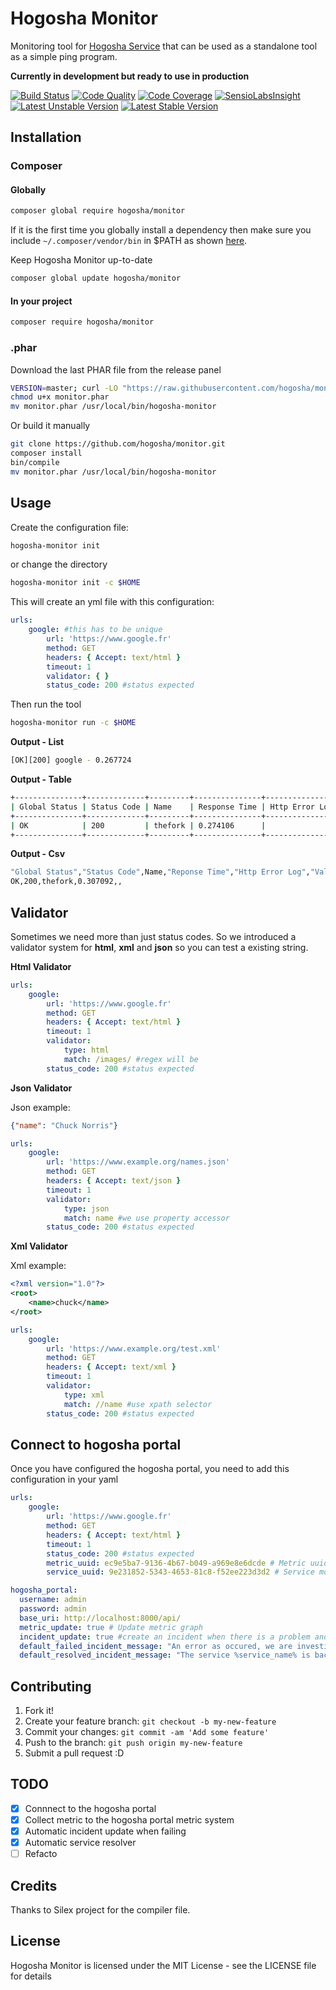 # Hogosha Monitor

Monitoring tool for [Hogosha Service](https://github.com/hogosha/hogosha) that can be used as a standalone tool as a simple ping program.

**Currently in development but ready to use in production**

[![Build Status](https://img.shields.io/travis/hogosha/monitor.svg?branch=master&style=flat-square)](https://travis-ci.org/hogosha/monitor) [![Code Quality](https://img.shields.io/scrutinizer/g/hogosha/monitor.svg?b=master&style=flat-square)](https://scrutinizer-ci.com/g/hogosha/monitor/?branch=master) [![Code Coverage](https://img.shields.io/coveralls/hogosha/monitor.svg?style=flat-square)](https://coveralls.io/r/hogosha/monitor) [![SensioLabsInsight](https://insight.sensiolabs.com/projects/87bbdd85-2cd8-4556-94c6-5ed9f501cf7d/mini.png)](https://insight.sensiolabs.com/projects/87bbdd85-2cd8-4556-94c6-5ed9f501cf7d) [![Latest Unstable Version](https://poser.pugx.org/hogosha/monitor/v/unstable)](https://packagist.org/packages/hogosha/monitor)
[![Latest Stable Version](https://poser.pugx.org/hogosha/monitor/v/stable)](https://packagist.org/packages/hogosha/monitor)

## Installation

### Composer

#### Globally

```bash
composer global require hogosha/monitor
```

If it is the first time you globally install a dependency then make sure
you include `~/.composer/vendor/bin` in $PATH as shown [here](http://getcomposer.org/doc/03-cli.md#global).

Keep Hogosha Monitor up-to-date

```bash
composer global update hogosha/monitor
```

#### In your project

```bash
composer require hogosha/monitor
```

### .phar

Download the last PHAR file from the release panel

```bash
VERSION=master; curl -LO "https://raw.githubusercontent.com/hogosha/monitor/$VERSION/build/monitor.phar"
chmod u+x monitor.phar
mv monitor.phar /usr/local/bin/hogosha-monitor
```

Or build it manually

```bash
git clone https://github.com/hogosha/monitor.git
composer install
bin/compile
mv monitor.phar /usr/local/bin/hogosha-monitor
```

## Usage

Create the configuration file:

```bash
hogosha-monitor init
```

or change the directory

```bash
hogosha-monitor init -c $HOME
```
This will create an yml file with this configuration:

```yaml
urls:
    google: #this has to be unique
        url: 'https://www.google.fr'
        method: GET
        headers: { Accept: text/html }
        timeout: 1
        validator: { }
        status_code: 200 #status expected
```

Then run the tool

```bash
hogosha-monitor run -c $HOME
```

**Output - List**

```bash
[OK][200] google - 0.267724
```

**Output - Table**

```bash
+---------------+-------------+---------+---------------+----------------+---------------------+
| Global Status | Status Code | Name    | Response Time | Http Error Log | Validator Error Log |
+---------------+-------------+---------+---------------+----------------+---------------------+
| OK            | 200         | thefork | 0.274106      |                |                     |
+---------------+-------------+---------+---------------+----------------+---------------------+
```

**Output - Csv**

```bash
"Global Status","Status Code",Name,"Reponse Time","Http Error Log","Validator Error Log"
OK,200,thefork,0.307092,,
```

## Validator

Sometimes we need more than just status codes. So we introduced a validator system for **html**, **xml** and **json** so you can test a existing string. 

**Html Validator**

```yaml
urls:
    google:
        url: 'https://www.google.fr'
        method: GET
        headers: { Accept: text/html }
        timeout: 1
        validator:
        	type: html
        	match: /images/ #regex will be 
        status_code: 200 #status expected
```

**Json Validator**

Json example:

```json
{"name": "Chuck Norris"}
```

```yaml
urls:
    google:
        url: 'https://www.example.org/names.json'
        method: GET
        headers: { Accept: text/json }
        timeout: 1
        validator:
        	type: json
        	match: name #we use property accessor
        status_code: 200 #status expected
```

**Xml Validator**

Xml example:

```xml
<?xml version="1.0"?>
<root>
    <name>chuck</name>
</root>
```

```yaml
urls:
    google:
        url: 'https://www.example.org/test.xml'
        method: GET
        headers: { Accept: text/xml }
        timeout: 1
        validator:
        	type: xml
        	match: //name #use xpath selector
        status_code: 200 #status expected
```

## Connect to hogosha portal
Once you have configured the hogosha portal, you need to add this configuration in your yaml

```yaml
urls:
    google:
        url: 'https://www.google.fr'
        method: GET
        headers: { Accept: text/html }
        timeout: 1
        status_code: 200 #status expected
        metric_uuid: ec9e5ba7-9136-4b67-b049-a969e8e6dcde # Metric uuid you can find in the hogosha portal
        service_uuid: 9e231852-5343-4653-81c8-f52ee223d3d2 # Service monitored by the hogosha portal

hogosha_portal:
  username: admin
  password: admin
  base_uri: http://localhost:8000/api/
  metric_update: true # Update metric graph
  incident_update: true #create an incident when there is a problem and update it when there is one to resolve
  default_failed_incident_message: "An error as occured, we are investigating %service_name%",
  default_resolved_incident_message: "The service %service_name% is back to normal"
```

## Contributing

1. Fork it!
2. Create your feature branch: `git checkout -b my-new-feature`
3. Commit your changes: `git commit -am 'Add some feature'`
4. Push to the branch: `git push origin my-new-feature`
5. Submit a pull request :D

## TODO
- [x] Connnect to the hogosha portal
- [x] Collect metric to the hogosha portal metric system
- [x] Automatic incident update when failing
- [x] Automatic service resolver
- [ ] Refacto

## Credits

Thanks to Silex project for the compiler file.

## License

Hogosha Monitor is licensed under the MIT License - see the LICENSE file for details
